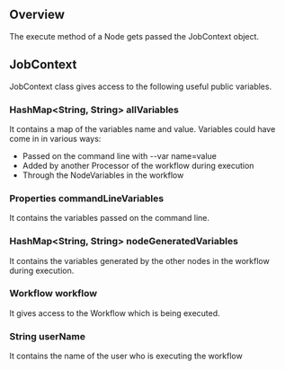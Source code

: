 ## Overview

The execute method of a Node gets passed the JobContext object.

## JobContext

JobContext class gives access to the following useful public variables.

### HashMap<String, String> allVariables

It contains a map of the variables name and value. Variables could have come in in various ways:

* Passed on the command line with --var name=value
* Added by another Processor of the workflow during execution
* Through the NodeVariables in the workflow

### Properties commandLineVariables

It contains the variables passed on the command line.

### HashMap<String, String> nodeGeneratedVariables

It contains the variables generated by the other nodes in the workflow during execution.

### Workflow workflow

It gives access to the Workflow which is being executed.

### String userName

It contains the name of the user who is executing the workflow
